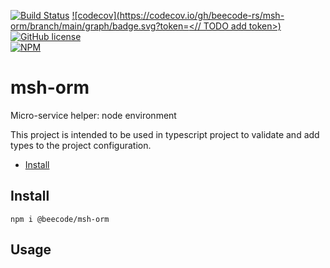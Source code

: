 [![Build Status](https://beecode.semaphoreci.com/badges/msh-orm/branches/main.svg?style=shields)](https://beecode.semaphoreci.com/projects/msh-orm)
[![codecov](https://codecov.io/gh/beecode-rs/msh-orm/branch/main/graph/badge.svg?token=<// TODO add token>)](https://codecov.io/gh/beecode-rs/msh-orm)
[![GitHub license](https://img.shields.io/github/license/beecode-rs/msh-orm)](https://github.com/beecode-rs/msh-orm/blob/main/LICENSE)  
[![NPM](https://nodei.co/npm/@beecode/msh-orm.png)](https://nodei.co/npm/@beecode/msh-orm)

# msh-orm

Micro-service helper: node environment

This project is intended to be used in typescript project to validate and add types to the project configuration.

<!-- toc -->

- [Install](#install)

<!-- tocstop -->

## Install

`npm i @beecode/msh-orm`

## Usage
